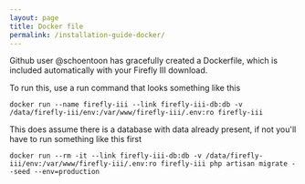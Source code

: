 ```yaml
---
layout: page
title: Docker file
permalink: /installation-guide-docker/
---
```


Github user @schoentoon has gracefully created a Dockerfile, which is included automatically with your Firefly III download.

To run this, use a run command that looks something like this

``docker run --name firefly-iii --link firefly-iii-db:db -v /data/firefly-iii/env:/var/www/firefly-iii/.env:ro firefly-iii``

This does assume there is a database with data already present, if not you'll have to run something like this first

``docker run --rm -it --link firefly-iii-db:db -v /data/firefly-iii/env:/var/www/firefly-iii/.env:ro firefly-iii php artisan migrate --seed --env=production``
